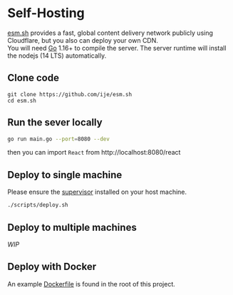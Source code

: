 # Self-Hosting

[esm.sh](https://esm.sh) provides a fast, global content delivery network publicly using Cloudflare, but you also can deploy your own CDN.<br>
You will need [Go](https://golang.org/dl) 1.16+ to compile the server. The server runtime will install the nodejs (14 LTS) automatically.

## Clone code

```baseh
git clone https://github.com/ije/esm.sh
cd esm.sh
```

## Run the sever locally

```bash
go run main.go --port=8080 --dev
```

then you can import `React` from http://localhost:8080/react

## Deploy to single machine

Please ensure the [supervisor](http://supervisord.org/) installed on your host machine.

```bash
./scripts/deploy.sh
```

## Deploy to multiple machines

_WIP_

## Deploy with Docker

An example [Dockerfile](./Dockerfile) is found in the root of this project.
